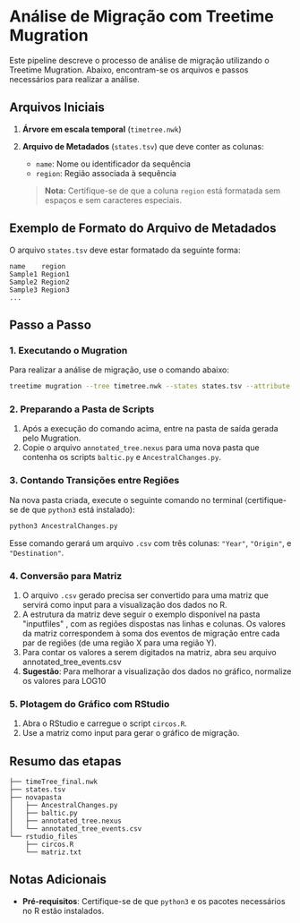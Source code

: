 # Análise de Migração com Treetime Mugration

Este pipeline descreve o processo de análise de migração utilizando o Treetime Mugration. Abaixo, encontram-se os arquivos e passos necessários para realizar a análise.

## Arquivos Iniciais

1. **Árvore em escala temporal** (`timetree.nwk`)
2. **Arquivo de Metadados** (`states.tsv`) que deve conter as colunas:

   - `name`: Nome ou identificador da sequência
   - `region`: Região associada à sequência

   > **Nota:** Certifique-se de que a coluna `region` está formatada sem espaços e sem caracteres especiais.

## Exemplo de Formato do Arquivo de Metadados

O arquivo `states.tsv` deve estar formatado da seguinte forma:

```tsv
name    region
Sample1 Region1
Sample2 Region2
Sample3 Region3
...
```

## Passo a Passo

### 1. Executando o Mugration

Para realizar a análise de migração, use o comando abaixo:

```bash
treetime mugration --tree timetree.nwk --states states.tsv --attribute region
```

### 2. Preparando a Pasta de Scripts

1. Após a execução do comando acima, entre na pasta de saída gerada pelo Mugration.
2. Copie o arquivo `annotated_tree.nexus` para uma nova pasta que contenha os scripts `baltic.py` e `AncestralChanges.py`.

### 3. Contando Transições entre Regiões

Na nova pasta criada, execute o seguinte comando no terminal (certifique-se de que `python3` está instalado):

```bash
python3 AncestralChanges.py
```

Esse comando gerará um arquivo `.csv` com três colunas: `"Year"`, `"Origin"`, e `"Destination"`.

### 4. Conversão para Matriz

1. O arquivo `.csv` gerado precisa ser convertido para uma matriz que servirá como input para a visualização dos dados no R.
2. A estrutura da matriz deve seguir o exemplo disponível na pasta "inputfiles" , com as regiões dispostas nas linhas e colunas. Os valores da matriz correspondem à soma dos eventos de migração entre cada par de regiões (de uma região X para uma região Y).
3. Para contar os valores a serem digitados na matriz, abra seu arquivo annotated_tree_events.csv
4. **Sugestão**: Para melhorar a visualização dos dados no gráfico, normalize os valores para LOG10

### 5. Plotagem do Gráfico com RStudio

1. Abra o RStudio e carregue o script `circos.R`.
2. Use a matriz como input para gerar o gráfico de migração.

## Resumo das etapas

```plaintext
├── timeTree_final.nwk
├── states.tsv
├── novapasta
│   ├── AncestralChanges.py
│   ├── baltic.py
│   ├── annotated_tree.nexus
│   └── annotated_tree_events.csv
└── rstudio_files
    ├── circos.R
    └── matriz.txt
```

## Notas Adicionais

- **Pré-requisitos**: Certifique-se de que `python3` e os pacotes necessários no R estão instalados.
